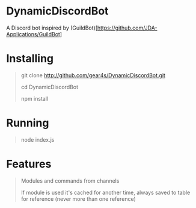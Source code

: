 # DynamicDiscordBot
A Discord bot inspired by (GuildBot)[https://github.com/JDA-Applications/GuildBot]

# Installing
> git clone http://github.com/gear4s/DynamicDiscordBot.git
>
> cd DynamicDiscordBot
>
> npm install

# Running
> node index.js

# Features
> Modules and commands from channels
>
> If module is used it's cached for another time, always saved to table for reference (never more than one reference)
